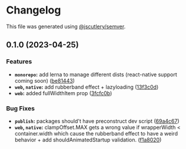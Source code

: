 # Changelog

This file was generated using [@jscutlery/semver](https://github.com/jscutlery/semver).

## 0.1.0 (2023-04-25)


### Features

* **`monorepo`:** add lerna to manage different dists (react-native support coming soon) ([be81443](https://github.com/joaorr3/react-slip-and-slide/commit/be8144328dfd448a7f6a4e44e63630fc9fa8d6f7))
* **`web`, `native`:** add rubberband effect + lazyloading ([13f3c0d](https://github.com/joaorr3/react-slip-and-slide/commit/13f3c0dd40d866801f10f6081d58120b16530008))
* **`web`:** added fullWidthItem prop ([3fcfc0b](https://github.com/joaorr3/react-slip-and-slide/commit/3fcfc0b5cd3bd3b54b3c9004a67892eeea26c4a5))


### Bug Fixes

* **`publish`:** packages should't have preconstruct dev script ([69a4c67](https://github.com/joaorr3/react-slip-and-slide/commit/69a4c677a4ae4cf298125009b30b58595225b23e))
* **`web`, `native`:** clampOffset.MAX gets a wrong value if wrapperWidth < container.width which cause the rubberband effect to have a weird behavior + add shouldAnimatedStartup validation. ([f1a8020](https://github.com/joaorr3/react-slip-and-slide/commit/f1a80206ab9f9c4e774ce394cdabac47364d2154))
